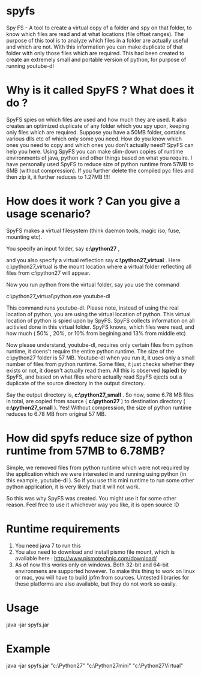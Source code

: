 # spyfs
Spy FS - A tool to create a virtual copy of a folder and spy on that folder, to know which files are read and at what locations (file offset ranges). The purpose of this tool is to analyze which files in a folder are actually useful and which are not. With this information you can make duplicate of that folder with only those files which are required. This had been created to create an extremely small and portable version of python, for purpose of running youtube-dl


# Why is it called SpyFS ? What does it do ? 
SpyFS spies on which files are used and how much they are used. It also creates an optimized duplicate of any folder which you spy upon, keeping only files which are required. Suppose you have a 50MB folder, contains various dlls etc of which only some you need. How do you know which ones you need to copy and which ones you don't actually need?
SpyFS can help you here. Using SpyFS you can make slim-down copies of runtime environments of java, python and other things based on what you require. I have personally used SpyFS to reduce size of python runtime from 57MB to 6MB (without compression). If you further delete the compiled pyc files and then zip it, it further reduces to 1.27MB !!!!


# How does it work ? Can you give a usage scenario?
SpyFS makes a virtual filesystem (think daemon tools, magic iso, fuse, mounting etc).

You specify an input folder, say **c:\python27** ,

and you also specify a virtual reflection say **c:\python27_virtual** . Here c:\python27_virtual is the mount location where a virtual folder reflecting all files from c:\python27 will appear. 

Now you run python from the virtual folder, say you use the command

c:\python27_virtual\python.exe youtube-dl

This command runs youtube-dl. Please note, instead of using the real location of python, you are using the virtual location of python. This virtual location of python is spied upon by SpyFS. SpyFS collects information on all acitivied done in this virtual folder. SpyFS knows, which files were read, and how much ( 50% , 20%, or 10% from begining and 13% from middle etc)


Now please understand, youtube-dl, requires only certain files from python runtime, it doens't require the entire python runtime. The size of the c:\python27 folder is 57 MB. Youtube-dl when you run it, it uses only a small number of files from python runtime. Some files, it just checks whether they exists or not, it doesn't actually read them. All this is observed (**spied**) by SpyFS, and based on what files where actually read SpyFS ejects out a duplicate of the source directory in the output directory.

Say the output directory is, **c:\python27_small** . So now, some 6.78 MB files in total, are copied from source ( **c:\python27** )  to destination directory ( **c:\python27_small** ). Yes! Without compression, the size of python runtime reduces to 6.78 MB from original 57 MB. 


# How did spyfs reduce size of python runtime from 57MB to 6.78MB? 
Simple, we removed files from python runtime which were not required by the application which we were interested in and running using python  (in this example, youtube-dl ). So if you use this mini runtime to run some other python application, it is very likely that it will not work.




So this was why SpyFS was created. You might use it for some other reason. Feel free to use it whichever way you like, it is open source :D

# Runtime requirements
1. You need java 7 to run this
2. You also need to download and install pismo file mount, which is available here : http://www.pismotechnic.com/download/
3. As of now this works only on windows. Both 32-bit and 64-bit environmens are supported however. To make this thing to work on linux or mac, you will have to build jpfm from sources. Untested libraries for these platforms are also available, but they do not work so easily. 

# Usage
java -jar spyfs.jar <param1-source> <param2-storeTo> <param3-virtual>

# Example
java -jar spyfs.jar "c:\Python27" "c:\Python27mini" "c:\Python27Virtual"
